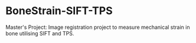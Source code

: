 # BoneStrain-SIFT-TPS
Master's Project: Image registration project to measure mechanical strain in bone utilising SIFT and TPS.
